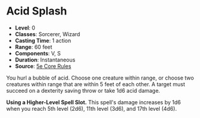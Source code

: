 # Acid Splash

- **Level**: 0
- **Classes**: Sorcerer, Wizard
- **Casting Time**: 1 action
- **Range**: 60 feet
- **Components**: V, S
- **Duration**: Instantaneous
- **Source**: [5e Core Rules](http://dnd.wizards.com/articles/features/systems-reference-document-srd)

You hurl a bubble of acid. Choose one creature within range, or choose two creatures within range that are within 5 feet of each other. A target must succeed on a dexterity saving throw or take 1d6 acid damage.

**Using a Higher-Level Spell Slot.** This spell's damage increases by 1d6 when you reach 5th level (2d6), 11th level (3d6), and 17th level (4d6).
